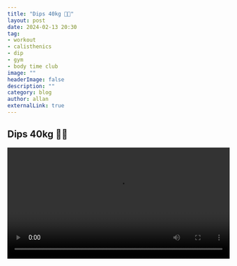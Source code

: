 ```yaml
---
title: "Dips 40kg 🏋🏽"
layout: post
date: 2024-02-13 20:30
tag: 
- workout
- calisthenics
- dip
- gym
- body time club
image: ""
headerImage: false
description: ""
category: blog
author: allan
externalLink: true
---
```


## Dips 40kg 🏋🏽

<div>
    <video class="fullscreen fill" width="100%" autoplay loop controls >
    <source src="https://github.com/Allan-Nava/Allan-Nava.github.io/raw/master/assets/video/dips-40kg-02-2024.MOV" type="video/mp4">
    </video>
</div>
